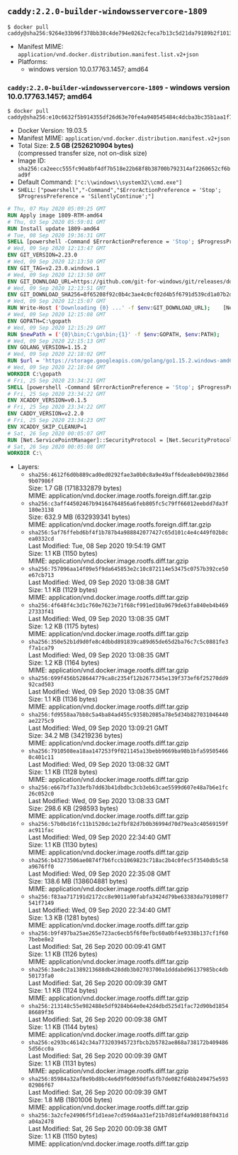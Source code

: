 ## `caddy:2.2.0-builder-windowsservercore-1809`

```console
$ docker pull caddy@sha256:9264e33b96f378bb38c4de794e0262cfeca7b13c5d21da79189b2f1013872666
```

-	Manifest MIME: `application/vnd.docker.distribution.manifest.list.v2+json`
-	Platforms:
	-	windows version 10.0.17763.1457; amd64

### `caddy:2.2.0-builder-windowsservercore-1809` - windows version 10.0.17763.1457; amd64

```console
$ docker pull caddy@sha256:e10c6632f5b914355df26d63e70fe4a940545484c4dcba3bc35b1aa1f7b3962f
```

-	Docker Version: 19.03.5
-	Manifest MIME: `application/vnd.docker.distribution.manifest.v2+json`
-	Total Size: **2.5 GB (2526210904 bytes)**  
	(compressed transfer size, not on-disk size)
-	Image ID: `sha256:ca2eecc555fc90a8bf4df7b518e22b68f8b38700b792314af2260652cf6bad9f`
-	Default Command: `["c:\\windows\\system32\\cmd.exe"]`
-	`SHELL`: `["powershell","-Command","$ErrorActionPreference = 'Stop'; $ProgressPreference = 'SilentlyContinue';"]`

```dockerfile
# Thu, 07 May 2020 05:09:25 GMT
RUN Apply image 1809-RTM-amd64
# Thu, 03 Sep 2020 05:59:01 GMT
RUN Install update 1809-amd64
# Tue, 08 Sep 2020 19:36:31 GMT
SHELL [powershell -Command $ErrorActionPreference = 'Stop'; $ProgressPreference = 'SilentlyContinue';]
# Wed, 09 Sep 2020 12:13:47 GMT
ENV GIT_VERSION=2.23.0
# Wed, 09 Sep 2020 12:13:50 GMT
ENV GIT_TAG=v2.23.0.windows.1
# Wed, 09 Sep 2020 12:13:50 GMT
ENV GIT_DOWNLOAD_URL=https://github.com/git-for-windows/git/releases/download/v2.23.0.windows.1/MinGit-2.23.0-64-bit.zip
# Wed, 09 Sep 2020 12:13:51 GMT
ENV GIT_DOWNLOAD_SHA256=8f65208f92c0b4c3ae4c0cf02d4b5f6791d539cd1a07b2df62b7116467724735
# Wed, 09 Sep 2020 12:15:07 GMT
RUN Write-Host ('Downloading {0} ...' -f $env:GIT_DOWNLOAD_URL); 	[Net.ServicePointManager]::SecurityProtocol = [Net.SecurityProtocolType]::Tls12; 	Invoke-WebRequest -Uri $env:GIT_DOWNLOAD_URL -OutFile 'git.zip'; 		Write-Host ('Verifying sha256 ({0}) ...' -f $env:GIT_DOWNLOAD_SHA256); 	if ((Get-FileHash git.zip -Algorithm sha256).Hash -ne $env:GIT_DOWNLOAD_SHA256) { 		Write-Host 'FAILED!'; 		exit 1; 	}; 		Write-Host 'Expanding ...'; 	Expand-Archive -Path git.zip -DestinationPath C:\git\.; 		Write-Host 'Removing ...'; 	Remove-Item git.zip -Force; 		Write-Host 'Updating PATH ...'; 	$env:PATH = 'C:\git\cmd;C:\git\mingw64\bin;C:\git\usr\bin;' + $env:PATH; 	[Environment]::SetEnvironmentVariable('PATH', $env:PATH, [EnvironmentVariableTarget]::Machine); 		Write-Host 'Verifying install ("git version") ...'; 	git version; 		Write-Host 'Complete.';
# Wed, 09 Sep 2020 12:15:08 GMT
ENV GOPATH=C:\gopath
# Wed, 09 Sep 2020 12:15:29 GMT
RUN $newPath = ('{0}\bin;C:\go\bin;{1}' -f $env:GOPATH, $env:PATH); 	Write-Host ('Updating PATH: {0}' -f $newPath); 	[Environment]::SetEnvironmentVariable('PATH', $newPath, [EnvironmentVariableTarget]::Machine);
# Wed, 09 Sep 2020 22:15:13 GMT
ENV GOLANG_VERSION=1.15.2
# Wed, 09 Sep 2020 22:18:02 GMT
RUN $url = 'https://storage.googleapis.com/golang/go1.15.2.windows-amd64.zip'; 	Write-Host ('Downloading {0} ...' -f $url); 	Invoke-WebRequest -Uri $url -OutFile 'go.zip'; 		$sha256 = 'e72782cc6de233188c75b06849368826eaa1b8bd9e1cd766db9466a12b7138ca'; 	Write-Host ('Verifying sha256 ({0}) ...' -f $sha256); 	if ((Get-FileHash go.zip -Algorithm sha256).Hash -ne $sha256) { 		Write-Host 'FAILED!'; 		exit 1; 	}; 		Write-Host 'Expanding ...'; 	Expand-Archive go.zip -DestinationPath C:\; 		Write-Host 'Removing ...'; 	Remove-Item go.zip -Force; 		Write-Host 'Verifying install ("go version") ...'; 	go version; 		Write-Host 'Complete.';
# Wed, 09 Sep 2020 22:18:04 GMT
WORKDIR C:\gopath
# Fri, 25 Sep 2020 23:34:21 GMT
SHELL [powershell -Command $ErrorActionPreference = 'Stop'; $ProgressPreference = 'SilentlyContinue';]
# Fri, 25 Sep 2020 23:34:22 GMT
ENV XCADDY_VERSION=v0.1.5
# Fri, 25 Sep 2020 23:34:22 GMT
ENV CADDY_VERSION=v2.2.0
# Fri, 25 Sep 2020 23:34:23 GMT
ENV XCADDY_SKIP_CLEANUP=1
# Sat, 26 Sep 2020 00:05:07 GMT
RUN [Net.ServicePointManager]::SecurityProtocol = [Net.SecurityProtocolType]::Tls12;     Invoke-WebRequest         -Uri "https://github.com/caddyserver/xcaddy/releases/download/v0.1.5/xcaddy_0.1.5_windows_amd64.zip"         -OutFile "/xcaddy.zip";     if (!(Get-FileHash -Path /xcaddy.zip -Algorithm SHA512).Hash.ToLower().Equals('9372295e75cb10cff85c609a195b9ac12cea3e9fc3490234d4271d415cd210cfa78116b03d82f008b9519e4d1f6e03fc59c27db80e098798a3065e4e89edd653')) { exit 1; };     Expand-Archive -Path "/xcaddy.zip" -DestinationPath "/" -Force;     Remove-Item "/xcaddy.zip" -Force
# Sat, 26 Sep 2020 00:05:08 GMT
WORKDIR C:\
```

-	Layers:
	-	`sha256:4612f6d0b889cad0ed0292fae3a0b0c8a9e49aff6dea8eb049b2386d9b07986f`  
		Size: 1.7 GB (1718332879 bytes)  
		MIME: application/vnd.docker.image.rootfs.foreign.diff.tar.gzip
	-	`sha256:c3aff44502467b94164764856a6feb805fc5c79ff66012eebdd7da3f180e3138`  
		Size: 632.9 MB (632939341 bytes)  
		MIME: application/vnd.docker.image.rootfs.foreign.diff.tar.gzip
	-	`sha256:5af76ffebd6bf4f1b787b4a988842077427c65d101c4e4c449f02b8cea0332cd`  
		Last Modified: Tue, 08 Sep 2020 19:54:19 GMT  
		Size: 1.1 KB (1150 bytes)  
		MIME: application/vnd.docker.image.rootfs.diff.tar.gzip
	-	`sha256:757096aa14f09e5f9da645853e2c10c872114e53475c0757b392ce50e67cb713`  
		Last Modified: Wed, 09 Sep 2020 13:08:38 GMT  
		Size: 1.1 KB (1129 bytes)  
		MIME: application/vnd.docker.image.rootfs.diff.tar.gzip
	-	`sha256:4f648f4c3d1c760e7623e71f68cf991ed10a9679de63fa840eb4b46927333f41`  
		Last Modified: Wed, 09 Sep 2020 13:08:35 GMT  
		Size: 1.2 KB (1175 bytes)  
		MIME: application/vnd.docker.image.rootfs.diff.tar.gzip
	-	`sha256:350e52b1d9d0fe8c4dbbd891839ca89d65de65d2ba76c7c5c0881fe3f7a1ca79`  
		Last Modified: Wed, 09 Sep 2020 13:08:35 GMT  
		Size: 1.2 KB (1164 bytes)  
		MIME: application/vnd.docker.image.rootfs.diff.tar.gzip
	-	`sha256:699f456b528644779ca8c2354f12b2677345e139f373ef6f25270dd992cad503`  
		Last Modified: Wed, 09 Sep 2020 13:08:35 GMT  
		Size: 1.1 KB (1136 bytes)  
		MIME: application/vnd.docker.image.rootfs.diff.tar.gzip
	-	`sha256:fd9558aa7bb8c5a4ba84ad455c9358b2085a78e5d34b827031046440ae2275c9`  
		Last Modified: Wed, 09 Sep 2020 13:09:21 GMT  
		Size: 34.2 MB (34219236 bytes)  
		MIME: application/vnd.docker.image.rootfs.diff.tar.gzip
	-	`sha256:7910508ea18aa147253f9f021145a13bebb9669ba98b1bfa595054660c401c11`  
		Last Modified: Wed, 09 Sep 2020 13:08:32 GMT  
		Size: 1.1 KB (1128 bytes)  
		MIME: application/vnd.docker.image.rootfs.diff.tar.gzip
	-	`sha256:e667bf7a33efb7dd63b41dbdbc3cb3eb63cae5599d607e48a7b6e1fc26c052c0`  
		Last Modified: Wed, 09 Sep 2020 13:08:33 GMT  
		Size: 298.6 KB (298593 bytes)  
		MIME: application/vnd.docker.image.rootfs.diff.tar.gzip
	-	`sha256:57b0bd16fc11b1520dc1e2fbf82d7b0b36994d70d79ea3c40569159fac911fac`  
		Last Modified: Wed, 09 Sep 2020 22:34:40 GMT  
		Size: 1.1 KB (1130 bytes)  
		MIME: application/vnd.docker.image.rootfs.diff.tar.gzip
	-	`sha256:b43273506ae0874f7b6fccb1069823c718ac2b4c0fec5f3540db5c58a9676ff0`  
		Last Modified: Wed, 09 Sep 2020 22:35:08 GMT  
		Size: 138.6 MB (138604881 bytes)  
		MIME: application/vnd.docker.image.rootfs.diff.tar.gzip
	-	`sha256:f83aa717191d2172cc8e9011a90fabfa3424d79be63383da791098f7541f7149`  
		Last Modified: Wed, 09 Sep 2020 22:34:40 GMT  
		Size: 1.3 KB (1281 bytes)  
		MIME: application/vnd.docker.image.rootfs.diff.tar.gzip
	-	`sha256:b9f497ba25ae265e723ac6ecb5f6f0efbc60a0bf4e9338b137cf1f607bebe8e2`  
		Last Modified: Sat, 26 Sep 2020 00:09:41 GMT  
		Size: 1.1 KB (1126 bytes)  
		MIME: application/vnd.docker.image.rootfs.diff.tar.gzip
	-	`sha256:3ae8c2a1389213688db428ddb3b02703700a1dddabd96137985bc4db50173fa0`  
		Last Modified: Sat, 26 Sep 2020 00:09:39 GMT  
		Size: 1.1 KB (1124 bytes)  
		MIME: application/vnd.docker.image.rootfs.diff.tar.gzip
	-	`sha256:213148c55e982488e5df9284b64e0e42d4dbd525d1fac72d90bd185486689f36`  
		Last Modified: Sat, 26 Sep 2020 00:09:38 GMT  
		Size: 1.1 KB (1144 bytes)  
		MIME: application/vnd.docker.image.rootfs.diff.tar.gzip
	-	`sha256:e293bc46142c34a773203945723fbcb2b5782ae868a738172b4094865d56cc0a`  
		Last Modified: Sat, 26 Sep 2020 00:09:39 GMT  
		Size: 1.1 KB (1131 bytes)  
		MIME: application/vnd.docker.image.rootfs.diff.tar.gzip
	-	`sha256:85984a32af8e9bd8bc4e6d9f6d050dfa5fb7de082fd4bb249475e59302986f67`  
		Last Modified: Sat, 26 Sep 2020 00:09:39 GMT  
		Size: 1.8 MB (1801006 bytes)  
		MIME: application/vnd.docker.image.rootfs.diff.tar.gzip
	-	`sha256:3a2cfe24906f5f1d1eae7cd59d4aa31ef21b7d81df4a9d0188f0431da04a2478`  
		Last Modified: Sat, 26 Sep 2020 00:09:38 GMT  
		Size: 1.1 KB (1150 bytes)  
		MIME: application/vnd.docker.image.rootfs.diff.tar.gzip
